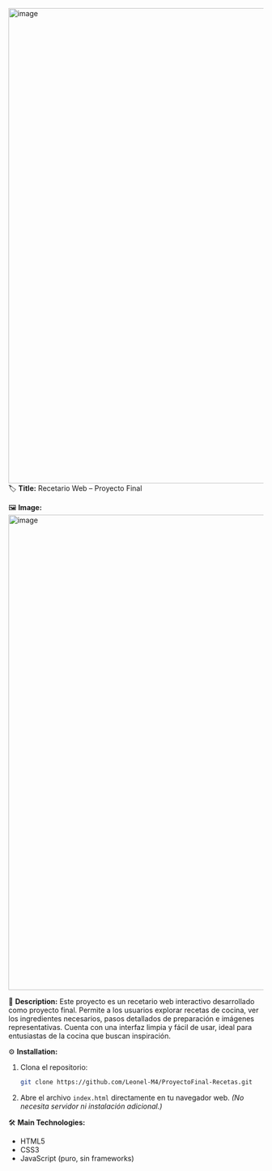 <img width="1919" height="939" alt="image" src="https://github.com/user-attachments/assets/329ccc12-521b-4c32-8d28-e9865af99962" />🏷️ **Title:** Recetario Web – Proyecto Final

🖼️ **Image:**
<img width="1919" height="939" alt="image" src="https://github.com/user-attachments/assets/7a58d1b5-bddb-4441-ace8-129949f9378d" />



📝 **Description:**
Este proyecto es un recetario web interactivo desarrollado como proyecto final. Permite a los usuarios explorar recetas de cocina, ver los ingredientes necesarios, pasos detallados de preparación e imágenes representativas. Cuenta con una interfaz limpia y fácil de usar, ideal para entusiastas de la cocina que buscan inspiración.

⚙️ **Installation:**

1. Clona el repositorio:

   ```bash
   git clone https://github.com/Leonel-M4/ProyectoFinal-Recetas.git
   ```
2. Abre el archivo `index.html` directamente en tu navegador web.
   *(No necesita servidor ni instalación adicional.)*

🛠️ **Main Technologies:**

* HTML5
* CSS3
* JavaScript (puro, sin frameworks)
